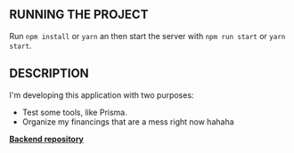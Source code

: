 ## RUNNING THE PROJECT

Run `npm install` or `yarn` an then start the server with `npm run start` or `yarn start`.

## DESCRIPTION

I'm developing this application with two purposes:

- Test some tools, like Prisma.
- Organize my financings that are a mess right now hahaha

[**Backend repository**](https://github.com/victorcrbt/moneyshield-server)
